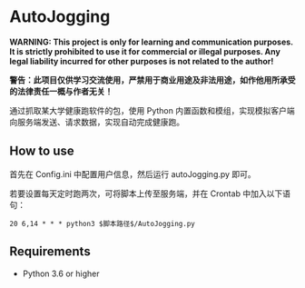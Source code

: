 # AutoJogging

**WARNING: This project is only for learning and communication purposes. It is strictly prohibited to use it for commercial or illegal purposes. Any legal liability incurred for other purposes is not related to the author!**

**警告：此项目仅供学习交流使用，严禁用于商业用途及非法用途，如作他用所承受的法律责任一概与作者无关！**

通过抓取某大学健康跑软件的包，使用 Python 内置函数和模组，实现模拟客户端向服务端发送、请求数据，实现自动完成健康跑。

## How to use

首先在 Config.ini 中配置用户信息，然后运行 autoJogging.py 即可。

若要设置每天定时跑两次，可将脚本上传至服务端，并在 Crontab 中加入以下语句：

```
20 6,14 * * * python3 $脚本路径$/AutoJogging.py
```

## Requirements

- Python 3.6 or higher
